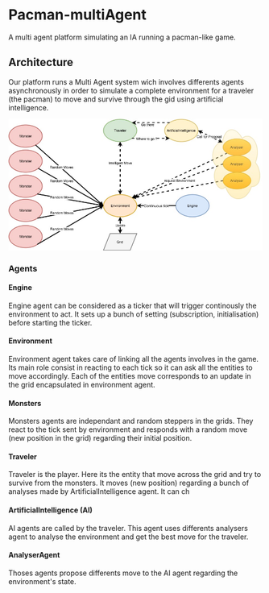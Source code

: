 # Pacman-multiAgent
A multi agent platform simulating an IA running a pacman-like game.

## Architecture
Our platform runs a Multi Agent system wich involves differents agents asynchronously in order to simulate a complete environment for a traveler (the pacman) to move and survive through the gid using artificial intelligence.

![alt text](https://github.com/AlexisDrch/Pacman-multiAgent/blob/master/Untitled%20Diagram.jpg)


### Agents
#### Engine
Engine agent can be considered as a ticker that will trigger continously the environment to act. It sets up a bunch of setting (subscription, initialisation) before starting the ticker.

#### Environment
Environment agent takes care of linking all the agents involves in the game. Its main role consist in reacting to each tick so it can ask all the entities to move accordingly. Each of the entities move corresponds to an update in the grid encapsulated in environment agent.

#### Monsters
Monsters agents are independant and random steppers in the grids. They react to the tick sent by environment and responds with a random move (new position in the grid) regarding their initial position.

#### Traveler
Traveler is the player. Here its the entity that move across the grid and try to survive from the monsters. It moves (new position) regarding a bunch of analyses made by ArtificialIntelligence agent. It can ch

#### ArtificialIntelligence (AI)
AI agents are called by the traveler. This agent uses differents analysers agent to analyse the environment and get the best move for the traveler.

#### AnalyserAgent
Thoses agents propose differents move to the AI agent regarding the environment's state.

